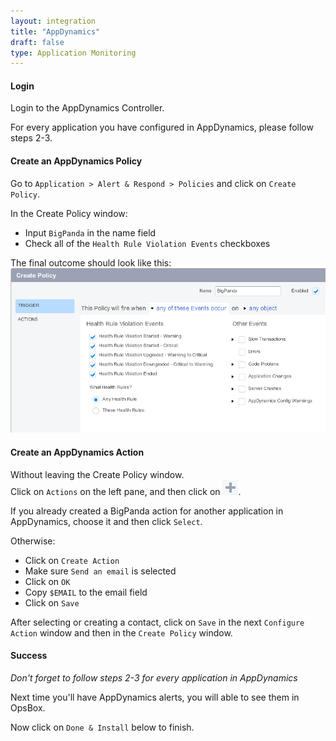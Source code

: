```yaml
---
layout: integration 
title: "AppDynamics"
draft: false
type: Application Monitoring
---
```


#### Login

Login to the AppDynamics Controller.

For every application you have configured in AppDynamics, please follow steps 2-3. 

<!-- section-separator -->

#### Create an AppDynamics Policy    

Go to `Application > Alert & Respond > Policies` and click on `Create Policy`.

In the Create Policy window:

* Input `BigPanda` in the name field
* Check all of the `Health Rule Violation Events` checkboxes

The final outcome should look like this:  
![Create Policy window](/media/appdynamics1.png)

<!-- section-separator -->

#### Create an AppDynamics Action
Without leaving the Create Policy window.  
Click on `Actions` on the left pane, and then click on ![+](/media/appdynamics-plus.png).  

If you already created a BigPanda action for another application in AppDynamics, choose it and then click `Select`.

Otherwise:

* Click on `Create Action`
* Make sure `Send an email` is selected
* Click on `OK`
* Copy `$EMAIL` to the email field 
* Click on `Save`

After selecting or creating a contact, click on `Save` in the next `Configure Action` window and then in the `Create Policy` window.

<!-- section-separator -->

#### Success
*Don't forget to follow steps 2-3 for every application in AppDynamics*

Next time you'll have AppDynamics alerts, you will able to see them in OpsBox.

Now click on `Done & Install` below to finish.

